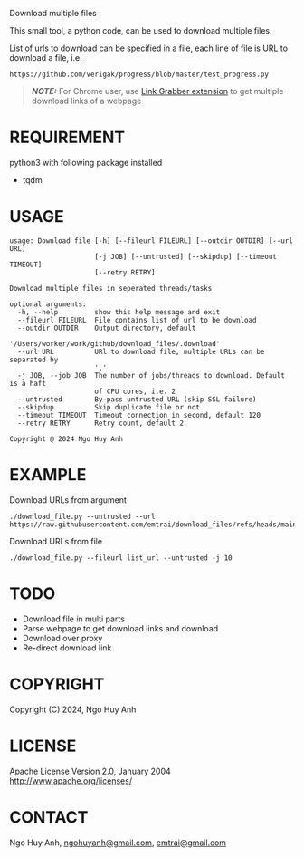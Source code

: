 Download multiple files

This small tool, a python code, can be used to download multiple files.

List of urls to download can be specified in a file, each line of file is URL to download a file, i.e.
```
https://github.com/verigak/progress/blob/master/test_progress.py
```


> **_NOTE:_**  For Chrome user, use [Link Grabber extension](https://chromewebstore.google.com/detail/link-grabber/caodelkhipncidmoebgbbeemedohcdma) to get multiple download links of a webpage

# REQUIREMENT

python3 with following package installed
- tqdm

# USAGE

```
usage: Download file [-h] [--fileurl FILEURL] [--outdir OUTDIR] [--url URL]
                     [-j JOB] [--untrusted] [--skipdup] [--timeout TIMEOUT]
                     [--retry RETRY]

Download multiple files in seperated threads/tasks

optional arguments:
  -h, --help         show this help message and exit
  --fileurl FILEURL  File contains list of url to be download
  --outdir OUTDIR    Output directory, default
                     '/Users/worker/work/github/download_files/.download'
  --url URL          URl to download file, multiple URLs can be separated by
                     ','
  -j JOB, --job JOB  The number of jobs/threads to download. Default is a haft
                     of CPU cores, i.e. 2
  --untrusted        By-pass untrusted URL (skip SSL failure)
  --skipdup          Skip duplicate file or not
  --timeout TIMEOUT  Timeout connection in second, default 120
  --retry RETRY      Retry count, default 2

Copyright @ 2024 Ngo Huy Anh
```

# EXAMPLE

Download URLs from argument

```
./download_file.py --untrusted --url https://raw.githubusercontent.com/emtrai/download_files/refs/heads/main/README.md,https://raw.githubusercontent.com/emtrai/download_files/refs/heads/main/download_file.py
```

Download URLs from file
```
./download_file.py --fileurl list_url --untrusted -j 10
```

# TODO

- Download file in multi parts
- Parse webpage to get download links and download
- Download over proxy
- Re-direct download link


# COPYRIGHT

Copyright (C) 2024, Ngo Huy Anh

# LICENSE 

Apache License
Version 2.0, January 2004
http://www.apache.org/licenses/

# CONTACT

Ngo Huy Anh, ngohuyanh@gmail.com, emtrai@gmail.com
